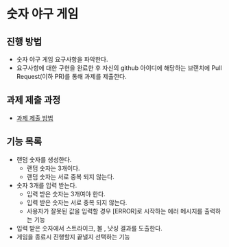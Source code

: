 # 숫자 야구 게임
## 진행 방법
* 숫자 야구 게임 요구사항을 파악한다.
* 요구사항에 대한 구현을 완료한 후 자신의 github 아이디에 해당하는 브랜치에 Pull Request(이하 PR)를 통해 과제를 제출한다.

## 과제 제출 과정
* [과제 제출 방법](https://github.com/next-step/nextstep-docs/tree/master/precourse)

## 기능 목록
* 랜덤 숫자를 생성한다.
  * 랜덤 숫자는 3개이다.
  * 랜덤 숫자는 서로 중복 되지 않는다.
* 숫자 3개를 입력 받는다.
  * 입력 받은 숫자는 3개여야 한다.
  * 입력 받은 숫자는 서로 중복 되지 않는다.
  * 사용자가 잘못된 값을 입력할 경우 [ERROR]로 시작하는 에러 메시지를 출력하는 기능
* 입력 받은 숫자에서 스트라이크, 볼 , 낫싱 결과를 도출한다.
* 게임을 종료시 진행할지 끝낼지 선택하는 기능